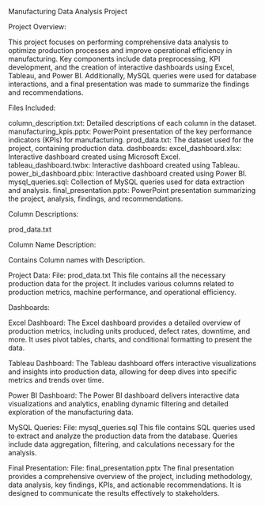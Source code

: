 Manufacturing Data Analysis Project

Project Overview:

This project focuses on performing comprehensive data analysis to optimize production processes and improve operational efficiency in manufacturing. Key components include data preprocessing, KPI development, and the creation of interactive dashboards using Excel, Tableau, and Power BI. Additionally, MySQL queries were used for database interactions, and a final presentation was made to summarize the findings and recommendations.

Files Included:

column_description.txt: Detailed descriptions of each column in the dataset.
manufacturing_kpis.pptx: PowerPoint presentation of the key performance indicators (KPIs) for manufacturing.
prod_data.txt: The dataset used for the project, containing production data.
dashboards:
excel_dashboard.xlsx: Interactive dashboard created using Microsoft Excel.
tableau_dashboard.twbx: Interactive dashboard created using Tableau.
power_bi_dashboard.pbix: Interactive dashboard created using Power BI.
mysql_queries.sql: Collection of MySQL queries used for data extraction and analysis.
final_presentation.pptx: PowerPoint presentation summarizing the project, analysis, findings, and recommendations.

Column Descriptions:

prod_data.txt

Column Name	Description:

Contains Column names with Description.

Project Data:
File: prod_data.txt
This file contains all the necessary production data for the project. It includes various columns related to production metrics, machine performance, and operational efficiency.

Dashboards:

Excel Dashboard:
The Excel dashboard provides a detailed overview of production metrics, including units produced, defect rates, downtime, and more. It uses pivot tables, charts, and conditional formatting to present the data.

Tableau Dashboard:
The Tableau dashboard offers interactive visualizations and insights into production data, allowing for deep dives into specific metrics and trends over time.

Power BI Dashboard:
The Power BI dashboard delivers interactive data visualizations and analytics, enabling dynamic filtering and detailed exploration of the manufacturing data.

MySQL Queries:
File: mysql_queries.sql
This file contains SQL queries used to extract and analyze the production data from the database. Queries include data aggregation, filtering, and calculations necessary for the analysis.

Final Presentation:
File: final_presentation.pptx
The final presentation provides a comprehensive overview of the project, including methodology, data analysis, key findings, KPIs, and actionable recommendations. It is designed to communicate the results effectively to stakeholders.
